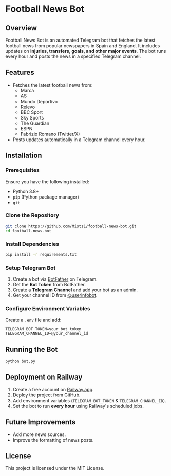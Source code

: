 # Football News Bot

## Overview
Football News Bot is an automated Telegram bot that fetches the latest football news from popular newspapers in Spain and England. It includes updates on **injuries, transfers, goals, and other major events**. The bot runs every hour and posts the news in a specified Telegram channel.

## Features
- Fetches the latest football news from:
  - Marca
  - AS
  - Mundo Deportivo
  - Relevo
  - BBC Sport
  - Sky Sports
  - The Guardian
  - ESPN
  - Fabrizio Romano (Twitter/X)
- Posts updates automatically in a Telegram channel every hour.

## Installation
### Prerequisites
Ensure you have the following installed:
- Python 3.8+
- `pip` (Python package manager)
- `git`

### Clone the Repository
```bash
git clone https://github.com/Mistz1/football-news-bot.git
cd football-news-bot
```

### Install Dependencies
```bash
pip install -r requirements.txt
```

### Setup Telegram Bot
1. Create a bot via [BotFather](https://t.me/BotFather) on Telegram.
2. Get the **Bot Token** from BotFather.
3. Create a **Telegram Channel** and add your bot as an admin.
4. Get your channel ID from [@userinfobot](https://t.me/userinfobot).

### Configure Environment Variables
Create a `.env` file and add:
```env
TELEGRAM_BOT_TOKEN=your_bot_token
TELEGRAM_CHANNEL_ID=@your_channel_id
```

## Running the Bot
```bash
python bot.py
```

## Deployment on Railway
1. Create a free account on [Railway.app](https://railway.app/).
2. Deploy the project from GitHub.
3. Add environment variables (`TELEGRAM_BOT_TOKEN` & `TELEGRAM_CHANNEL_ID`).
4. Set the bot to run **every hour** using Railway's scheduled jobs.

## Future Improvements
- Add more news sources.
- Improve the formatting of news posts.

## License
This project is licensed under the MIT License.
